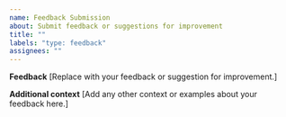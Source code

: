 ```yaml
---
name: Feedback Submission
about: Submit feedback or suggestions for improvement
title: ""
labels: "type: feedback"
assignees: ""
---
```


**Feedback**
[Replace with your feedback or suggestion for improvement.]

**Additional context**
[Add any other context or examples about your feedback here.]
